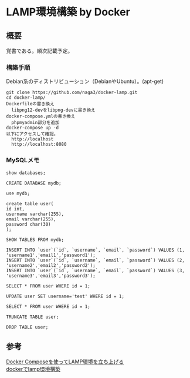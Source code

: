 # LAMP環境構築 by Docker

## 概要
覚書である。順次記載予定。


### 構築手順
Debian系のディストリビューション（DebianやUbuntu）。(apt-get)

```
git clone https://github.com/naga3/docker-lamp.git
cd docker-lamp/
Dockerfileの書き換え
  libpng12-devをlibpng-devに書き換え
docker-compose.ymlの書き換え
  phpmyadmin部分を追加
docker-compose up -d
以下にアクセスして確認。
  http://localhost
  http://localhost:8080
```

### MySQLメモ
```
show databases;

CREATE DATABASE mydb;

use mydb;

create table user(
id int,
username varchar(255),
email varchar(255),
password char(30)
);

SHOW TABLES FROM mydb;

INSERT INTO `user`(`id`, `username`, `email`, `password`) VALUES (1, 'username1','email1','password1');
INSERT INTO `user`(`id`, `username`, `email`, `password`) VALUES (2, 'username2','email2','password2');
INSERT INTO `user`(`id`, `username`, `email`, `password`) VALUES (3, 'username3','email3','password3');

SELECT * FROM user WHERE id = 1;

UPDATE user SET username='test' WHERE id = 1;

SELECT * FROM user WHERE id = 1;

TRUNCATE TABLE user;

DROP TABLE user;
```


## 参考  
[Docker Composeを使ってLAMP環境を立ち上げる](https://qiita.com/naga3/items/d1a6e8bbd0799159042e)  
[dockerでlamp環境構築](https://qiita.com/kateyose/items/463eafdaf3aae675fd41)
